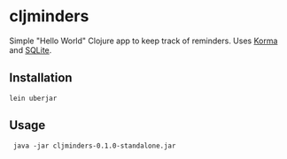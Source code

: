 # cljminders

Simple "Hello World" Clojure app to keep track of reminders. Uses [Korma](https://github.com/korma/Korma) and [SQLite](https://github.com/xerial/sqlite-jdbc).

## Installation

```lein uberjar```

## Usage

``` java -jar cljminders-0.1.0-standalone.jar```
